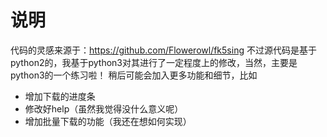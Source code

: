 # 说明
代码的灵感来源于：https://github.com/Flowerowl/fk5sing
不过源代码是基于python2的，我基于python3对其进行了一定程度上的修改，当然，主要是python3的一个练习啦！
稍后可能会加入更多功能和细节，比如
* 增加下载的进度条
* 修改好help（虽然我觉得没什么意义呢）
* 增加批量下载的功能（我还在想如何实现）

